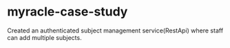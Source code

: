 # myracle-case-study
Created an authenticated subject management service(RestApi) where staff can add multiple subjects.
